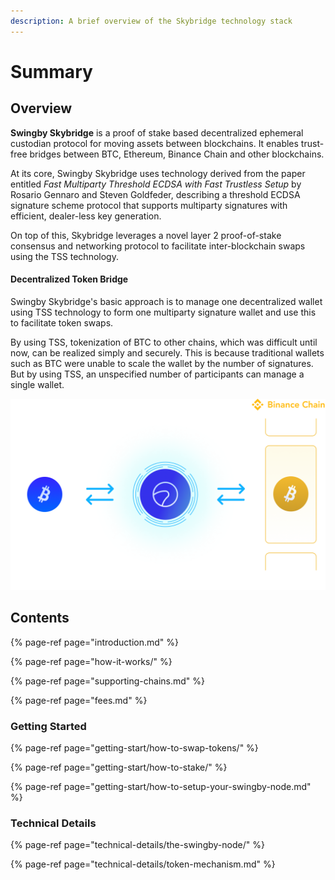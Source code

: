 ```yaml
---
description: A brief overview of the Skybridge technology stack
---
```


# Summary

## Overview

**Swingby Skybridge** is a proof of stake based decentralized ephemeral custodian protocol for moving assets between blockchains. It enables trust-free bridges between BTC, Ethereum, Binance Chain and other blockchains.

At its core, Swingby Skybridge uses technology derived from the paper entitled _Fast Multiparty Threshold ECDSA with Fast Trustless Setup_ by Rosario Gennaro and Steven Goldfeder, describing a threshold ECDSA signature scheme protocol that supports multiparty signatures with efficient, dealer-less key generation.

On top of this, Skybridge leverages a novel layer 2 proof-of-stake consensus and networking protocol to facilitate inter-blockchain swaps using the TSS technology.

#### Decentralized Token Bridge

Swingby Skybridge's basic approach is to manage one decentralized wallet using TSS technology to form one multiparty signature wallet and use this to facilitate token swaps.

By using TSS, tokenization of BTC to other chains, which was difficult until now, can be realized simply and securely. This is because traditional wallets such as BTC were unable to scale the wallet by the number of signatures. But by using TSS, an unspecified number of participants can manage a single wallet.

![BTC token on the binance chain](.gitbook/assets/img_skybridge.png)

## Contents

{% page-ref page="introduction.md" %}

{% page-ref page="how-it-works/" %}

{% page-ref page="supporting-chains.md" %}

{% page-ref page="fees.md" %}

### Getting Started

{% page-ref page="getting-start/how-to-swap-tokens/" %}

{% page-ref page="getting-start/how-to-stake/" %}

{% page-ref page="getting-start/how-to-setup-your-swingby-node.md" %}

### Technical Details

{% page-ref page="technical-details/the-swingby-node/" %}

{% page-ref page="technical-details/token-mechanism.md" %}





